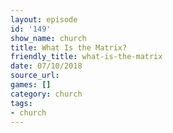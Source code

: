 ```yaml
---
layout: episode
id: '149'
show_name: church
title: What Is the Matrix?
friendly_title: what-is-the-matrix
date: 07/10/2018
source_url: 
games: []
category: church
tags:
- church
---
```

